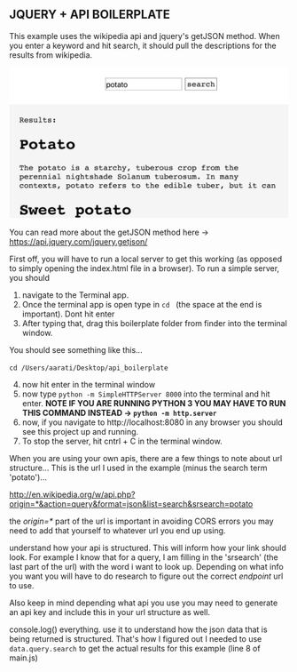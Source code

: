 ## JQUERY + API BOILERPLATE


This example uses the wikipedia api and jquery's getJSON method. When you enter a keyword and hit search, it should pull the descriptions for the results from wikipedia.

![screenshot of app](https://github.com/AaratiAkkapeddi/jquery_api_boilerplate/blob/master/example.png)

You can read more about the getJSON method here -> https://api.jquery.com/jquery.getjson/

First off, you will have to run a local server to get this working (as opposed to simply opening the index.html file in a browser).
To run a simple server, you should
1. navigate to the Terminal app.
2. Once the terminal app is open type in `cd ` (the space at the end is important). Dont hit enter
3. After typing that, drag this boilerplate folder from finder into the terminal window.

You should see something like this...

`cd /Users/aarati/Desktop/api_boilerplate`

4. now hit enter in the terminal window
5. now type `python -m SimpleHTTPServer 8000` into the terminal and hit enter. 
**NOTE IF YOU ARE RUNNING PYTHON 3 YOU MAY HAVE TO RUN THIS COMMAND INSTEAD -> `python -m http.server`**
6. now, if you navigate to http://localhost:8080 in any browser you should see this project up and running.
7. To stop the server, hit cntrl + C in the terminal window.

When you are using your own apis, there are a few things to note about url structure...
This is the url I used in the example (minus the search term 'potato')...

http://en.wikipedia.org/w/api.php?origin=*&action=query&format=json&list=search&srsearch=potato

the _origin=*_ part of the url is important in avoiding CORS errors you may need to add that yourself to whatever url you end up using.

understand how your api is structured. This will inform how your link should look. For example I know that for a query, I am filling in the 'srsearch' (the last part of the url) with the word i want to look up. Depending on what info you want you will have to do research to figure out the correct _endpoint_ url to use.

Also keep in mind depending what api you use you may need to generate an api key and include this in your url structure as well.

console.log() everything. use it to understand how the json data that is being returned is structured. That's how I figured out I needed to use `data.query.search` to get the actual results for this example (line 8 of main.js)

